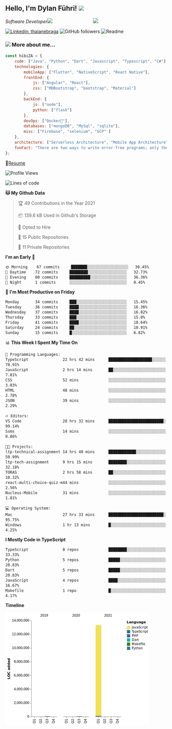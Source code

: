 <h2>Hello, I'm Dylan Führi! <img src="https://media.giphy.com/media/12oufCB0MyZ1Go/giphy.gif" width="50"></h2>
<img align='right' src="https://media.giphy.com/media/836HiJc7pgzy8iNXCn/giphy.gif" width="230">
<p><em>Software Developer</a><img src="https://media.giphy.com/media/WUlplcMpOCEmTGBtBW/giphy.gif" width="30"> 
</em></p>

[![Linkedin: thaianebraga](https://img.shields.io/badge/-Dylan-blue?style=flat-square&logo=Linkedin&logoColor=white&link=https://www.linkedin.com/in/dylan-fuhri/)](https://www.linkedin.com/in/dylan-fuhri/)
![GitHub followers](https://img.shields.io/github/followers/HibiZA?style=social)
![Readme](https://github.com/HibiZA/HibiZA/workflows/Readme/badge.svg)

### <img src="https://media.giphy.com/media/VgCDAzcKvsR6OM0uWg/giphy.gif" width="50"> More about me...  

```javascript
const hibiZA = {
    code: ["Java", "Python", "Dart", "Javascript", "Typescript", "C#"],
    technologies: {
        mobileApp: ["Flutter", "NativeScript", "React Native"],
        frontEnd: {
            js: ["Angular", "React"],
            css: ["MDBootstrap", "bootstrap", "Material"]
        },
        backEnd: {
            js: ["node"],
            python: ["flask"]
        },
        devOps: ["Docker🐳"],
        databases: ["mongoDB", "MySql", "sqlite"],
        misc: ["Firebase", "selenium", "GCP" ]
    },
    architecture: ["Serverless Architecture", "Mobile App Architecture"],
    funFact: "There are two ways to write error-free programs; only the third one works"
};
```
📝[Resume](https://drive.google.com/file/d/1RjxKCcvUeoyYgnL_eCwQ9zay77Ayr0Xu/view?usp=sharing)
<!--START_SECTION:waka-->
![Profile Views](http://img.shields.io/badge/Profile%20Views-5-blue)

![Lines of code](https://img.shields.io/badge/From%20Hello%20World%20I%27ve%20Written-13.5%20million%20lines%20of%20code-blue)

**🐱 My Github Data** 

> 🏆 49 Contributions in the Year 2021
 > 
> 📦 139.6 kB Used in Github's Storage 
 > 
> 💼 Opted to Hire
 > 
> 📜 15 Public Repositories 
 > 
> 🔑 11 Private Repositories  
 > 
**I'm an Early 🐤** 

```text
🌞 Morning    67 commits     ███████░░░░░░░░░░░░░░░░░░   30.45% 
🌆 Daytime    72 commits     ████████░░░░░░░░░░░░░░░░░   32.73% 
🌃 Evening    80 commits     █████████░░░░░░░░░░░░░░░░   36.36% 
🌙 Night      1 commits      ░░░░░░░░░░░░░░░░░░░░░░░░░   0.45%

```
📅 **I'm Most Productive on Friday** 

```text
Monday       34 commits     ███░░░░░░░░░░░░░░░░░░░░░░   15.45% 
Tuesday      36 commits     ████░░░░░░░░░░░░░░░░░░░░░   16.36% 
Wednesday    37 commits     ████░░░░░░░░░░░░░░░░░░░░░   16.82% 
Thursday     33 commits     ███░░░░░░░░░░░░░░░░░░░░░░   15.0% 
Friday       41 commits     ████░░░░░░░░░░░░░░░░░░░░░   18.64% 
Saturday     24 commits     ██░░░░░░░░░░░░░░░░░░░░░░░   10.91% 
Sunday       15 commits     █░░░░░░░░░░░░░░░░░░░░░░░░   6.82%

```


📊 **This Week I Spent My Time On** 

```text
💬 Programming Languages: 
TypeScript               22 hrs 42 mins      ███████████████████░░░░░░   78.91% 
JavaScript               2 hrs 14 mins       ██░░░░░░░░░░░░░░░░░░░░░░░   7.81% 
CSS                      52 mins             ░░░░░░░░░░░░░░░░░░░░░░░░░   3.03% 
HTML                     48 mins             ░░░░░░░░░░░░░░░░░░░░░░░░░   2.78% 
JSON                     39 mins             ░░░░░░░░░░░░░░░░░░░░░░░░░   2.29%

🔥 Editors: 
VS Code                  28 hrs 32 mins      ████████████████████████░   99.14% 
Ssms                     14 mins             ░░░░░░░░░░░░░░░░░░░░░░░░░   0.86%

🐱‍💻 Projects: 
ltp-technical-assignment 14 hrs 40 mins      ████████████░░░░░░░░░░░░░   50.99% 
ltp-tech-assignment      9 hrs 15 mins       ████████░░░░░░░░░░░░░░░░░   32.18% 
TORAS                    2 hrs 58 mins       ██░░░░░░░░░░░░░░░░░░░░░░░   10.32% 
react-multi-choice-quiz-m44 mins             ░░░░░░░░░░░░░░░░░░░░░░░░░   2.56% 
Nucleus-Mobile           31 mins             ░░░░░░░░░░░░░░░░░░░░░░░░░   1.81%

💻 Operating System: 
Mac                      27 hrs 33 mins      ████████████████████████░   95.75% 
Windows                  1 hr 13 mins        █░░░░░░░░░░░░░░░░░░░░░░░░   4.25%

```

**I Mostly Code in TypeScript** 

```text
TypeScript               8 repos             ████████░░░░░░░░░░░░░░░░░   33.33% 
Python                   5 repos             █████░░░░░░░░░░░░░░░░░░░░   20.83% 
Dart                     5 repos             █████░░░░░░░░░░░░░░░░░░░░   20.83% 
JavaScript               4 repos             ████░░░░░░░░░░░░░░░░░░░░░   16.67% 
Makefile                 1 repo              █░░░░░░░░░░░░░░░░░░░░░░░░   4.17%

```


**Timeline**

![Chart not found](https://raw.githubusercontent.com/HibiZA/HibiZA/master/charts/bar_graph.png) 


<!--END_SECTION:waka-->
